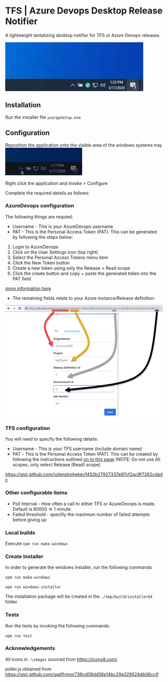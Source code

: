 # TFS | Azure Devops Desktop Release Notifier

A lightweight tantalizing desktop notifier for TFS or Azure Devops releases.

![Alt Text](./docs/2020-05-17_13-34-28.gif)


## Installation

Run the installer file `yuarppSetup.exe` 

## Configuration

Reposition the application onto the visible area of the windows systems tray
![Alt Text](./docs/2020-05-17_13-18-21.gif)

Right click the application and invoke > Configure

Complete the required details as follows:

### AzureDevops configuration

The following things are requied:
- Username - This is your AzureDevops username
- PAT - This is the Personal Access Token (PAT).  This can be generated by following the steps below:

1. Login to AzureDevops
2. Click on the User Settings icon (top right)
3. Select the Personal Access Tokens menu item
4. Click the New Token button
5. Create a new token using only the Release > Read scope
6. Click the create button and copy + paste the generated token into the PAT field

[more information here](https://docs.microsoft.com/en-us/azure/devops/organizations/accounts/use-personal-access-tokens-to-authenticate?view=azure-devops&tabs=preview-page)

- The remaining fields relate to your Azure instance/Release definition:


![Alt Text](./docs/2020-05-17_13-49-06.png)

### TFS configuration

You will need to specify the following details:
- Username - This is your TFS username (include domain name)
- PAT - This is the Personal Access Token (PAT).  This can be created by following the instructions outlined [on to this page](https://gist.github.com/julienstroheker/f452b27927337e97cf2ac9f7262cdadc) (NOTE: Do not use All scopes, only select Release (Read) scope)



https://gist.github.com/julienstroheker/f452b27927337e97cf2ac9f7262cdadc

### Other configurable items

- Poll Interval - How often a call to either TFS or AzureDevops is made. Default is 60000 => 1 minute
- Failed threshold - specifiy the maximum number of failed attempts before giving up

### Local builds

Execute `npm run make-windows`

### Create Installer

In order to generate the windows installer, run the following commands

`npm run make-windows`

`npm run windows-installer`

The installation package will be created in the `./tmp/build/installer64` folder

### Tests
Run the tests by invoking the following commands:

`npm run test`

### Acknowledgements

All icons in `.\images` sourced from https://icons8.com/

poller.js obtained from https://gist.github.com/gadflying/736cd08dd56e14bc29a329524db06cc9


